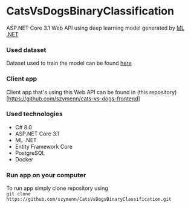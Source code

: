 # CatsVsDogsBinaryClassification
ASP.NET Core 3.1 Web API using deep learning model generated by [ML .NET](https://dotnet.microsoft.com/apps/machinelearning-ai/ml-dotnet)
### Used dataset
Dataset used to train the model can be found [here](https://www.kaggle.com/c/dogs-vs-cats/data)
### Client app
Client app that's using this Web API can be found in (this repository)[https://github.com/szymenn/cats-vs-dogs-frontend]
### Used technologies
- C# 8.0
- ASP.NET Core 3.1
- ML .NET
- Entity Framework Core 
- PostgreSQL
- Docker
### Run app on your computer
To run app simply clone repository using <br /> 
`git clone https://github.com/szymenn/CatsVsDogsBinaryClassification.git`
